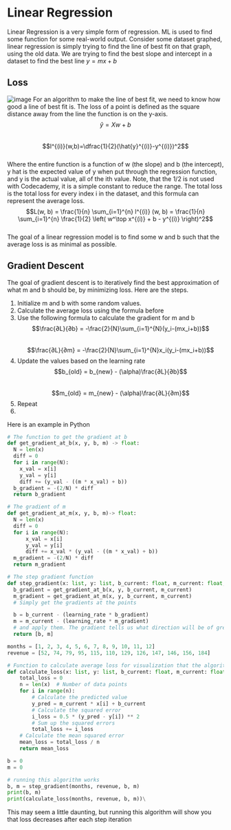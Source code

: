 # Linear Regression
Linear Regression is a very simple form of regression. ML is used to find some function for some real-world output. Consider some dataset graphed, linear regression is simply trying to find the line of best fit on that graph, using the old data. We are trying to find the best slope and intercept in a dataset to find the best line $y=mx+b$
## Loss
![image](https://github.com/markstanl/Codecademy-Projects/assets/146277800/2a5d9fb3-03c2-4256-8131-0722df7d18ff)
For an algorithm to make the line of best fit, we need to know how good a line of best fit is. The loss of a point is defined as the square distance away from the line the function is on the y-axis.  
$$\hat{y}=Xw+b$$  
$$l^{(i)}(w,b)=\dfrac{1}{2}(\hat{y}^{(i)}-y^{(i)})^2$$  
Where the entire function is a function of w (the slope) and b (the intercept), y hat is the expected value of y when put through the regression function, and y is the actual value, all of the ith value. Note, that the 1/2 is not used with Codecademy, it is a simple constant to reduce the range. 
The total loss is the total loss for every index i in the dataset, and this formula can represent the average loss.
$$L(w, b) = \frac{1}{n} \sum_{i=1}^{n} l^{(i)} (w, b) = \frac{1}{n} \sum_{i=1}^{n} \frac{1}{2} \left( w^\top x^{(i)} + b - y^{(i)} \right)^2$$  
The goal of a linear regression model is to find some w and b such that the average loss is as minimal as possible.

## Gradient Descent
The goal of gradient descent is to iteratively find the best approximation of what m and b should be, by minimizing loss. Here are the steps.
1. Initialize m and b with some random values.
2. Calculate the average loss using the formula before
3. Use the following formula to calculate the gradient for m and b  
$$\frac{∂L}{∂b} = -\frac{2}{N}\sum_{i=1}^{N}(y_i-(mx_i+b))$$  
$$\frac{∂L}{∂m} = -\frac{2}{N}\sum_{i=1}^{N}x_i(y_i-(mx_i+b))$$
5. Update the values based on the learning rate  
  $$b_{old} = b_{new} - (\alpha)\frac{∂L}{∂b}$$  
$$m_{old} = m_{new} - (\alpha)\frac{∂L}{∂m}$$
7. Repeat
8.



Here is an example in Python
```Python
# The function to get the gradient at b
def get_gradient_at_b(x, y, b, m) -> float:
  N = len(x)
  diff = 0
  for i in range(N):
    x_val = x[i]
    y_val = y[i]
    diff += (y_val - ((m * x_val) + b))
  b_gradient = -(2/N) * diff  
  return b_gradient

# The gradient of m
def get_gradient_at_m(x, y, b, m)-> float:
  N = len(x)
  diff = 0
  for i in range(N):
      x_val = x[i]
      y_val = y[i]
      diff += x_val * (y_val - ((m * x_val) + b))
  m_gradient = -(2/N) * diff  
  return m_gradient

# The step gradient function
def step_gradient(x: list, y: list, b_current: float, m_current: float, learning_rate: float = 0.01):
  b_gradient = get_gradient_at_b(x, y, b_current, m_current)
  m_gradient = get_gradient_at_m(x, y, b_current, m_current)
  # Simply get the gradients at the points

  b = b_current - (learning_rate * b_gradient)
  m = m_current - (learning_rate * m_gradient)
  # and apply them. The gradient tells us what direction will be of greatest increase, so we go the opposite
  return [b, m]

months = [1, 2, 3, 4, 5, 6, 7, 8, 9, 10, 11, 12]
revenue = [52, 74, 79, 95, 115, 110, 129, 126, 147, 146, 156, 184]

# Function to calculate average loss for visualization that the algorithm is working
def calculate_loss(x: list, y: list, b_current: float, m_current: float) -> float:
    total_loss = 0
    n = len(x)  # Number of data points
    for i in range(n):
        # Calculate the predicted value
        y_pred = m_current * x[i] + b_current       
        # Calculate the squared error
        i_loss = 0.5 * (y_pred - y[i]) ** 2   
        # Sum up the squared errors
        total_loss += i_loss  
    # Calculate the mean squared error
    mean_loss = total_loss / n
    return mean_loss

b = 0
m = 0

# running this algorithm works
b, m = step_gradient(months, revenue, b, m)
print(b, m)
print(calculate_loss(months, revenue, b, m))\
```
This may seem a little daunting, but running this algorithm will show you that loss decreases after each step iteration
